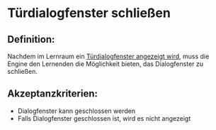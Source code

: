 # Türdialogfenster schließen


## Definition:

Nachdem im Lernraum ein [Türdialogfenster angezeigt wird](EWE0032.md), muss die Engine den Lernenden die Möglichkeit bieten,
das Dialogfenster zu schließen.

## Akzeptanzkriterien:

- Dialogfenster kann geschlossen werden
- Falls Dialogfenster geschlossen ist, wird es nicht angezeigt